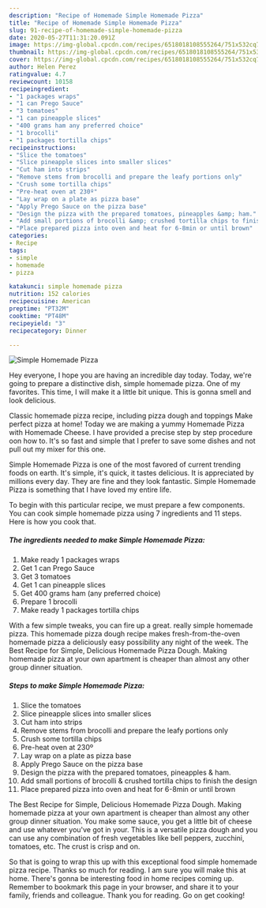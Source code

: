 ```yaml
---
description: "Recipe of Homemade Simple Homemade Pizza"
title: "Recipe of Homemade Simple Homemade Pizza"
slug: 91-recipe-of-homemade-simple-homemade-pizza
date: 2020-05-27T11:31:20.091Z
image: https://img-global.cpcdn.com/recipes/6518018108555264/751x532cq70/simple-homemade-pizza-recipe-main-photo.jpg
thumbnail: https://img-global.cpcdn.com/recipes/6518018108555264/751x532cq70/simple-homemade-pizza-recipe-main-photo.jpg
cover: https://img-global.cpcdn.com/recipes/6518018108555264/751x532cq70/simple-homemade-pizza-recipe-main-photo.jpg
author: Helen Perez
ratingvalue: 4.7
reviewcount: 10158
recipeingredient:
- "1 packages wraps"
- "1 can Prego Sauce"
- "3 tomatoes"
- "1 can pineapple slices"
- "400 grams ham any preferred choice"
- "1 brocolli"
- "1 packages tortilla chips"
recipeinstructions:
- "Slice the tomatoes"
- "Slice pineapple slices into smaller slices"
- "Cut ham into strips"
- "Remove stems from brocolli and prepare the leafy portions only"
- "Crush some tortilla chips"
- "Pre-heat oven at 230º"
- "Lay wrap on a plate as pizza base"
- "Apply Prego Sauce on the pizza base"
- "Design the pizza with the prepared tomatoes, pineapples &amp; ham."
- "Add small portions of brocolli &amp; crushed tortilla chips to finish the design"
- "Place prepared pizza into oven and heat for 6-8min or until brown"
categories:
- Recipe
tags:
- simple
- homemade
- pizza

katakunci: simple homemade pizza 
nutrition: 152 calories
recipecuisine: American
preptime: "PT32M"
cooktime: "PT48M"
recipeyield: "3"
recipecategory: Dinner

---
```



![Simple Homemade Pizza](https://img-global.cpcdn.com/recipes/6518018108555264/751x532cq70/simple-homemade-pizza-recipe-main-photo.jpg)

Hey everyone, I hope you are having an incredible day today. Today, we're going to prepare a distinctive dish, simple homemade pizza. One of my favorites. This time, I will make it a little bit unique. This is gonna smell and look delicious.

Classic homemade pizza recipe, including pizza dough and toppings Make perfect pizza at home! Today we are making a yummy Homemade Pizza with Homemade Cheese. I have provided a precise step by step procedure oon how to. It&#39;s so fast and simple that I prefer to save some dishes and not pull out my mixer for this one.

Simple Homemade Pizza is one of the most favored of current trending foods on earth. It's simple, it's quick, it tastes delicious. It is appreciated by millions every day. They are fine and they look fantastic. Simple Homemade Pizza is something that I have loved my entire life.


To begin with this particular recipe, we must prepare a few components. You can cook simple homemade pizza using 7 ingredients and 11 steps. Here is how you cook that.

<!--inarticleads1-->

##### The ingredients needed to make Simple Homemade Pizza:

1. Make ready 1 packages wraps
1. Get 1 can Prego Sauce
1. Get 3 tomatoes
1. Get 1 can pineapple slices
1. Get 400 grams ham (any preferred choice)
1. Prepare 1 brocolli
1. Make ready 1 packages tortilla chips


With a few simple tweaks, you can fire up a great. really simple homemade pizza. This homemade pizza dough recipe makes fresh-from-the-oven homemade pizza a deliciously easy possibility any night of the week. The Best Recipe for Simple, Delicious Homemade Pizza Dough. Making homemade pizza at your own apartment is cheaper than almost any other group dinner situation. 

<!--inarticleads2-->

##### Steps to make Simple Homemade Pizza:

1. Slice the tomatoes
1. Slice pineapple slices into smaller slices
1. Cut ham into strips
1. Remove stems from brocolli and prepare the leafy portions only
1. Crush some tortilla chips
1. Pre-heat oven at 230º
1. Lay wrap on a plate as pizza base
1. Apply Prego Sauce on the pizza base
1. Design the pizza with the prepared tomatoes, pineapples &amp; ham.
1. Add small portions of brocolli &amp; crushed tortilla chips to finish the design
1. Place prepared pizza into oven and heat for 6-8min or until brown


The Best Recipe for Simple, Delicious Homemade Pizza Dough. Making homemade pizza at your own apartment is cheaper than almost any other group dinner situation. You make some sauce, you get a little bit of cheese and use whatever you&#39;ve got in your. This is a versatile pizza dough and you can use any combination of fresh vegetables like bell peppers, zucchini, tomatoes, etc. The crust is crisp and on. 

So that is going to wrap this up with this exceptional food simple homemade pizza recipe. Thanks so much for reading. I am sure you will make this at home. There's gonna be interesting food in home recipes coming up. Remember to bookmark this page in your browser, and share it to your family, friends and colleague. Thank you for reading. Go on get cooking!
